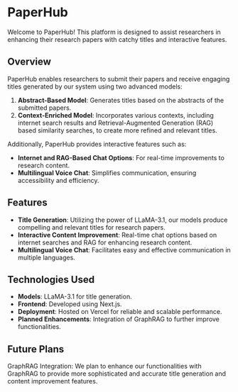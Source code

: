 # PaperHub

Welcome to PaperHub! This platform is designed to assist researchers in enhancing their research papers with catchy titles and interactive features. 

## Overview

PaperHub enables researchers to submit their papers and receive engaging titles generated by our system using two advanced models:
1. **Abstract-Based Model**: Generates titles based on the abstracts of the submitted papers.
2. **Context-Enriched Model**: Incorporates various contexts, including internet search results and Retrieval-Augmented Generation (RAG) based similarity searches, to create more refined and relevant titles.

Additionally, PaperHub provides interactive features such as:
- **Internet and RAG-Based Chat Options**: For real-time improvements to research content.
- **Multilingual Voice Chat**: Simplifies communication, ensuring accessibility and efficiency.

## Features

- **Title Generation**: Utilizing the power of LLaMA-3.1, our models produce compelling and relevant titles for research papers.
- **Interactive Content Improvement**: Real-time chat options based on internet searches and RAG for enhancing research content.
- **Multilingual Voice Chat**: Facilitates easy and effective communication in multiple languages.

## Technologies Used

- **Models**: LLaMA-3.1 for title generation.
- **Frontend**: Developed using Next.js.
- **Deployment**: Hosted on Vercel for reliable and scalable performance.
- **Planned Enhancements**: Integration of GraphRAG to further improve functionalities.

## Future Plans

GraphRAG Integration: We plan to enhance our functionalities with GraphRAG to provide more sophisticated and accurate title generation and content improvement features.
